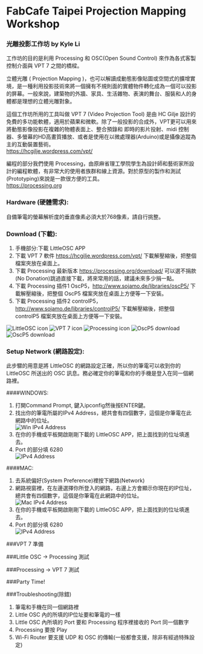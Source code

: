 # FabCafe Taipei Projection Mapping Workshop  
### 光雕投影工作坊 by Kyle Li
工作坊的目的是利用 Processing 和 OSC(Open Sound Control) 來作為各式客製控制介面與 VPT 7 之間的橋樑。  

立體光雕 ( Projection Mapping )，也可以解讀成動態影像貼圖或空間式的擴增實境，是一種利用投影技術來將一個擁有不規則面的實體物件轉化成為一個可以投影的屏幕。一般來說，建築物的外牆、家具、生活雜物、表演的舞台、服裝和人的身體都是理想的立體光雕對象。

這個工作坊所用的工具叫做 VPT 7 (Video Projection Tool) 是由 HC Gilje 設計的免費的多功能軟體，適用於蘋果和微軟。除了一般投影的合成外，VPT更可以用來將動態影像投影在複雜的物體表面上、整合預錄和
即時的影片投射、midi 控制器、多螢幕的HD高畫質播放、或者是使用在以微處理器(Arduino)或是攝像追蹤為主的互動裝置藝術。  
https://hcgilje.wordpress.com/vpt/

編程的部分我們使用 Processing，由原麻省理工學院學生為設計師和藝術家所設計的編程軟體，有非常大的使用者族群和線上資源。對於原型的製作和測試(Prototyping)來說是一款很方便的工具。  
https://processing.org  

### Hardware (硬體需求):  
自備筆電的螢幕解析度的垂直像素必須大於768像素，請自行挑整。  

### Download (下載):    
1. 手機部分:下載 LittleOSC APP  
2. 下載 VPT 7 軟件 https://hcgilje.wordpress.com/vpt/ 下載解壓縮後，把整個檔案夾放在桌面上。  
3. 下載 Processing 最新版本 https://processing.org/download/ 可以選不捐款(No Donation)跳過直接下載，將來常用的話，建議未來多少捐一點。   
4. 下載 Processing 插件1 OscP5，http://www.sojamo.de/libraries/oscP5/ 下載解壓縮後，把整個 OscP5 檔案夾放在桌面上方便等一下安裝。 
5. 下載 Processing 插件2 controlP5，http://www.sojamo.de/libraries/controlP5/ 下載解壓縮後，把整個 controlP5 檔案夾放在桌面上方便等一下安裝。 
  
![LittleOSC icon](https://github.com/ghettokon/fabcafeTaipei-VPT-7/raw/master/media/LittleOSC_icon.jpg)
![VPT 7 icon](https://github.com/ghettokon/fabcafeTaipei-VPT-7/raw/master/media/vpt7_icon.jpg)
![Processing icon](https://github.com/ghettokon/fabcafeTaipei-VPT-7/raw/master/media/Processing_icon.jpg)
![OscP5 download](https://github.com/ghettokon/fabcafeTaipei-VPT-7/raw/master/media/OSP5.jpg)
![OscP5 download](https://github.com/ghettokon/fabcafeTaipei-VPT-7/raw/master/media/controlP5.jpg)  

### Setup Network (網路設定):  
此步驟的用意是將 LittleOSC 的網路設定正確，所以你的筆電可以收到你的 LittleOSC 所送出的 OSC 訊息。務必確定你的筆電和你的手機是登入在同一個網路裡。  

####WINDOWS:  
1. 打開Command Prompt, 鍵入ipconfig然後按ENTER鍵。  
2. 找出你的筆電所屬的IPv4 Address，總共會有四個數字，這個是你筆電在此網路中的位址。  
![Win IPv4 Address](https://github.com/ghettokon/fabcafeTaipei-VPT-7/raw/master/media/commandp.jpg)  
3. 在你的手機或平板開啟剛剛下載的 LittleOSC APP，把上面找到的位址填進去。  
4. Port 的部分填 6280   
![IPv4 Address](https://github.com/ghettokon/fabcafeTaipei-VPT-7/raw/master/media/loAndriod.jpg)  

####MAC:  
1. 去系統偏好(System Preference)裡按下網路(Network)  
2. 網路視窗裡，在左邊選擇你所登入的網路，右邊上方會顯示你現在的IP位址，總共會有四個數字，這個是你筆電在此網路中的位址。  
![Mac IPv4 Address](https://github.com/ghettokon/fabcafeTaipei-VPT-7/raw/master/media/mac_ip.jpg)  
3. 在你的手機或平板開啟剛剛下載的 LittleOSC APP，把上面找到的位址填進去。  
4. Port 的部分填 6280   
![IPv4 Address](https://github.com/ghettokon/fabcafeTaipei-VPT-7/raw/master/media/loMac.jpg)  

###VPT 7 準備

###Little OSC → Processing 測試

###Processing → VPT 7 測試

###Party Time!

###Troubleshooting(除錯)  
1. 筆電和手機在同一個網路裡  
2. Little OSC 內的所填的IP位址要和筆電的一樣  
3. Little OSC 內所填的 Port 要和 Processing 程序裡接收的 Port 同一個數字  
4. Processing 要按 Play
5. Wi-Fi Router 要支援 UDP 和 OSC 的傳輸(一般都會支援，除非有經過特殊設定)
